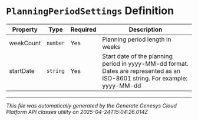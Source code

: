 # `PlanningPeriodSettings` Definition

| Property | Type | Required | Description |
|----------|------|----------|-------------|
| weekCount | `number` | Yes | Planning period length in weeks |
| startDate | `string` | Yes | Start date of the planning period in yyyy-MM-dd format. Dates are represented as an ISO-8601 string. For example: yyyy-MM-dd |

---

*This file was automatically generated by the Generate Genesys Cloud Platform API classes utility on 2025-04-24T15:04:26.014Z*